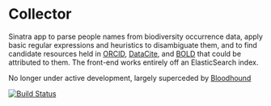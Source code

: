 # Collector
Sinatra app to parse people names from biodiversity occurrence data, apply basic regular expressions and heuristics to disambiguate them, and to find candidate resources held in [ORCID](https://orcid.org), [DataCite](https://www.datacite.org/), and [BOLD](http://www.boldsystems.org/) that could be attributed to them. The front-end works entirely off an ElasticSearch index.

No longer under active development, largely superceded by [Bloodhound](https://github.com/dshorthouse/bloodhound)

[![Build Status](https://travis-ci.org/dshorthouse/collector.svg?branch=master)](https://travis-ci.org/dshorthouse/collector)
